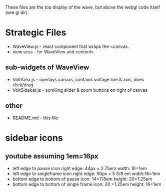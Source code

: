 These files are the top display of the wave, but above the webgl code itself (see gl dir).

# Strategic Files

* WaveView.js - react component that wraps the <canvas.
* view.scss - for WaveView and contents

## sub-widgets of WaveView
* VoltArea.js - overlays canvas, contains voltage line & axis, does click/drag
* VoltSidebar.js - scrolling slider & zoom buttons on right of canvas

## other
* README.md - this file


# sidebar icons

## youtube assuming 1em=16px
* left edge to pause icon right edge: 44px = 2.75em  width: 16=1em
* left edge to singleframe icon right edge: 90px = 5 5/8 em    width:16=1em
* bottom edge to bottom of pause icon: 14=7/8em  height: 20=1.25em
* bottom edge to bottom of single frame icon: 20 =1.25em  height: 16=1em


